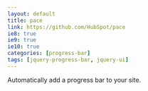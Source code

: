 ```yaml
---
layout: default
title: pace
link: https://github.com/HubSpot/pace
ie8: true
ie9: true
ie10: true
categories: [progress-bar]
tags: [jquery-progress-bar, jquery-ui]
---
```

Automatically add a progress bar to your site.
